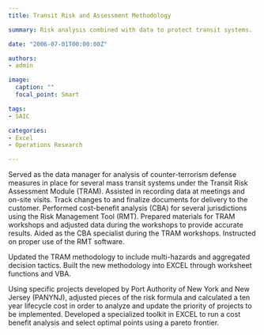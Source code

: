 ```yaml
---
title: Transit Risk and Assessment Methodology

summary: Risk analysis combined with data to protect transit systems.

date: "2006-07-01T00:00:00Z"

authors: 
- admin

image:
  caption: ""
  focal_point: Smart

tags:
- SAIC

categories:
- Excel
- Operations Research

---
```


Served as the data manager for analysis of counter-terrorism defense measures in place for several mass transit systems under the Transit Risk Assessment Module (TRAM). Assisted in recording data at meetings and on-site visits. Track changes to and finalize documents for delivery to the customer. Performed cost-benefit analysis (CBA) for several jurisdictions using the Risk Management Tool (RMT). Prepared materials for TRAM workshops and adjusted data during the workshops to provide accurate results. Aided as the CBA specialist during the TRAM workshops. Instructed on proper use of the RMT software.

Updated the TRAM methodology to include multi-hazards and aggregated decision tactics. Built the new methodology into EXCEL through worksheet functions and VBA.

Using specific projects developed by Port Authority of New York and New Jersey (PANYNJ), adjusted pieces of the risk formula and calculated a ten year lifecycle cost in order to analyze and update the priority of projects to be implemented. Developed a specialized toolkit in EXCEL to run a cost benefit analysis and select optimal points using a pareto frontier.
